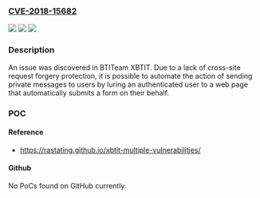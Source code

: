 ### [CVE-2018-15682](https://cve.mitre.org/cgi-bin/cvename.cgi?name=CVE-2018-15682)
![](https://img.shields.io/static/v1?label=Product&message=n%2Fa&color=blue)
![](https://img.shields.io/static/v1?label=Version&message=n%2Fa&color=blue)
![](https://img.shields.io/static/v1?label=Vulnerability&message=n%2Fa&color=brighgreen)

### Description

An issue was discovered in BTITeam XBTIT. Due to a lack of cross-site request forgery protection, it is possible to automate the action of sending private messages to users by luring an authenticated user to a web page that automatically submits a form on their behalf.

### POC

#### Reference
- https://rastating.github.io/xbtit-multiple-vulnerabilities/

#### Github
No PoCs found on GitHub currently.

